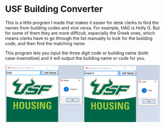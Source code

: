 # USF Building Converter
This is a little program I made that makes it easier for desk clerks to find the names from building codes and vice versa. 
For example, HAG is Holly G. But for some of them they are more difficult, especially the Greek ones, which means clerks have to go through the list manually to look for the building code, and then find the matching name.  

This program lets you input the three digit code or building name (both case-insensitive) and it will output the building name or code for you. 

![Screenshot](example.png)

